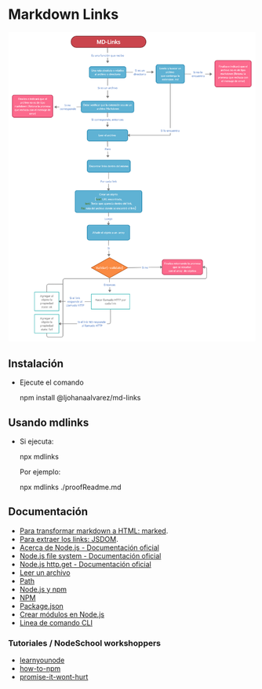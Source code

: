 # Markdown Links
![](https://github.com/ljohanaalvarez/bog001-md-links/blob/alternativa/images/Md-Links%20(1).png)

## Instalación

* Ejecute el comando

  npm install @ljohanaalvarez/md-links

## Usando mdlinks

* Si ejecuta:

  npx mdlinks <path-to-file>

  Por ejemplo:
  
    npx mdlinks ./proofReadme.md


## Documentación

* [Para transformar markdown a HTML: marked](https://github.com/markedjs/marked).
* [Para extraer los links: JSDOM](https://github.com/jsdom/jsdom).
* [Acerca de Node.js - Documentación oficial](https://nodejs.org/es/about/)
* [Node.js file system - Documentación oficial](https://nodejs.org/api/fs.html)
* [Node.js http.get - Documentación oficial](https://nodejs.org/api/http.html#http_http_get_options_callback)
* [Leer un archivo](https://nodejs.org/api/fs.html#fs_fs_readfile_path_options_callback)
* [Path](https://nodejs.org/api/path.html)
* [Node.js y npm](https://www.genbeta.com/desarrollo/node-js-y-npm)
* [NPM](https://docs.npmjs.com/getting-started/what-is-npm)
* [Package.json](https://docs.npmjs.com/cli/v6/configuring-npm/package-json)
* [Crear módulos en Node.js](https://docs.npmjs.com/getting-started/publishing-npm-packages)
* [Linea de comando CLI](https://medium.com/netscape/a-guide-to-create-a-nodejs-command-line-package-c2166ad0452e)
  
### Tutoriales / NodeSchool workshoppers

* [learnyounode](https://github.com/workshopper/learnyounode)
* [how-to-npm](https://github.com/workshopper/how-to-npm)
* [promise-it-wont-hurt](https://github.com/stevekane/promise-it-wont-hurt)


